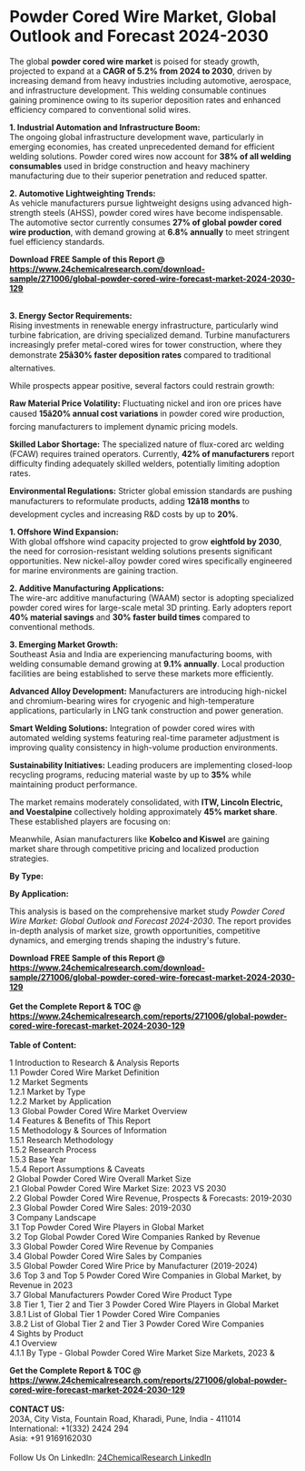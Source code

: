 <h1>Powder Cored Wire Market, Global Outlook and Forecast 2024-2030</h1><p>The global <strong>powder cored wire market</strong> is poised for steady growth, projected to expand at a <strong>CAGR of 5.2% from 2024 to 2030</strong>, driven by increasing demand from heavy industries including automotive, aerospace, and infrastructure development. This welding consumable continues gaining prominence owing to its superior deposition rates and enhanced efficiency compared to conventional solid wires.</p><p><strong>1. Industrial Automation and Infrastructure Boom:</strong><br>
The ongoing global infrastructure development wave, particularly in emerging economies, has created unprecedented demand for efficient welding solutions. Powder cored wires now account for <strong>38% of all welding consumables</strong> used in bridge construction and heavy machinery manufacturing due to their superior penetration and reduced spatter.</p><p><strong>2. Automotive Lightweighting Trends:</strong><br>
As vehicle manufacturers pursue lightweight designs using advanced high-strength steels (AHSS), powder cored wires have become indispensable. The automotive sector currently consumes <strong>27% of global powder cored wire production</strong>, with demand growing at <strong>6.8% annually</strong> to meet stringent fuel efficiency standards.</p><div><b>Download FREE Sample of this Report @ 
            <a href="https://www.24chemicalresearch.com/download-sample/271006/global-powder-cored-wire-forecast-market-2024-2030-129">
            https://www.24chemicalresearch.com/download-sample/271006/global-powder-cored-wire-forecast-market-2024-2030-129</a></b></div><br><p><strong>3. Energy Sector Requirements:</strong><br>
Rising investments in renewable energy infrastructure, particularly wind turbine fabrication, are driving specialized demand. Turbine manufacturers increasingly prefer metal-cored wires for tower construction, where they demonstrate <strong>25â30% faster deposition rates</strong> compared to traditional alternatives.</p><p>While prospects appear positive, several factors could restrain growth:</p><p><strong>Raw Material Price Volatility:</strong> Fluctuating nickel and iron ore prices have caused <strong>15â20% annual cost variations</strong> in powder cored wire production, forcing manufacturers to implement dynamic pricing models.</p><p><strong>Skilled Labor Shortage:</strong> The specialized nature of flux-cored arc welding (FCAW) requires trained operators. Currently, <strong>42% of manufacturers</strong> report difficulty finding adequately skilled welders, potentially limiting adoption rates.</p><p><strong>Environmental Regulations:</strong> Stricter global emission standards are pushing manufacturers to reformulate products, adding <strong>12â18 months</strong> to development cycles and increasing R&amp;D costs by up to <strong>20%</strong>.</p><p><strong>1. Offshore Wind Expansion:</strong><br>
With global offshore wind capacity projected to grow <strong>eightfold by 2030</strong>, the need for corrosion-resistant welding solutions presents significant opportunities. New nickel-alloy powder cored wires specifically engineered for marine environments are gaining traction.</p><p><strong>2. Additive Manufacturing Applications:</strong><br>
The wire-arc additive manufacturing (WAAM) sector is adopting specialized powder cored wires for large-scale metal 3D printing. Early adopters report <strong>40% material savings</strong> and <strong>30% faster build times</strong> compared to conventional methods.</p><p><strong>3. Emerging Market Growth:</strong><br>
Southeast Asia and India are experiencing manufacturing booms, with welding consumable demand growing at <strong>9.1% annually</strong>. Local production facilities are being established to serve these markets more efficiently.</p><p><strong>Advanced Alloy Development:</strong> Manufacturers are introducing high-nickel and chromium-bearing wires for cryogenic and high-temperature applications, particularly in LNG tank construction and power generation.</p><p><strong>Smart Welding Solutions:</strong> Integration of powder cored wires with automated welding systems featuring real-time parameter adjustment is improving quality consistency in high-volume production environments.</p><p><strong>Sustainability Initiatives:</strong> Leading producers are implementing closed-loop recycling programs, reducing material waste by up to <strong>35%</strong> while maintaining product performance.</p><p>The market remains moderately consolidated, with <strong>ITW, Lincoln Electric, and Voestalpine</strong> collectively holding approximately <strong>45% market share</strong>. These established players are focusing on:</p><p>Meanwhile, Asian manufacturers like <strong>Kobelco and Kiswel</strong> are gaining market share through competitive pricing and localized production strategies.</p><p><strong>By Type:</strong></p><p><strong>By Application:</strong></p><p>This analysis is based on the comprehensive market study <em>Powder Cored Wire Market: Global Outlook and Forecast 2024-2030</em>. The report provides in-depth analysis of market size, growth opportunities, competitive dynamics, and emerging trends shaping the industry's future.</p><div><b>Download FREE Sample of this Report @ 
            <a href="https://www.24chemicalresearch.com/download-sample/271006/global-powder-cored-wire-forecast-market-2024-2030-129">
            https://www.24chemicalresearch.com/download-sample/271006/global-powder-cored-wire-forecast-market-2024-2030-129</a></b></div><br><div><b>Get the Complete Report & TOC @ 
            <a href="https://www.24chemicalresearch.com/reports/271006/global-powder-cored-wire-forecast-market-2024-2030-129">
            https://www.24chemicalresearch.com/reports/271006/global-powder-cored-wire-forecast-market-2024-2030-129</a></b></div><br>
            <b>Table of Content:</b><p>1 Introduction to Research & Analysis Reports<br />
    1.1 Powder Cored Wire Market Definition<br />
    1.2 Market Segments<br />
        1.2.1 Market by Type<br />
        1.2.2 Market by Application<br />
    1.3 Global Powder Cored Wire Market Overview<br />
    1.4 Features & Benefits of This Report<br />
    1.5 Methodology & Sources of Information<br />
        1.5.1 Research Methodology<br />
        1.5.2 Research Process<br />
        1.5.3 Base Year<br />
        1.5.4 Report Assumptions & Caveats<br />
2 Global Powder Cored Wire Overall Market Size<br />
    2.1 Global Powder Cored Wire Market Size: 2023 VS 2030<br />
    2.2 Global Powder Cored Wire Revenue, Prospects & Forecasts: 2019-2030<br />
    2.3 Global Powder Cored Wire Sales: 2019-2030<br />
3 Company Landscape<br />
    3.1 Top Powder Cored Wire Players in Global Market<br />
    3.2 Top Global Powder Cored Wire Companies Ranked by Revenue<br />
    3.3 Global Powder Cored Wire Revenue by Companies<br />
    3.4 Global Powder Cored Wire Sales by Companies<br />
    3.5 Global Powder Cored Wire Price by Manufacturer (2019-2024)<br />
    3.6 Top 3 and Top 5 Powder Cored Wire Companies in Global Market, by Revenue in 2023<br />
    3.7 Global Manufacturers Powder Cored Wire Product Type<br />
    3.8 Tier 1, Tier 2 and Tier 3 Powder Cored Wire Players in Global Market<br />
        3.8.1 List of Global Tier 1 Powder Cored Wire Companies<br />
        3.8.2 List of Global Tier 2 and Tier 3 Powder Cored Wire Companies<br />
4 Sights by Product<br />
    4.1 Overview<br />
        4.1.1 By Type - Global Powder Cored Wire Market Size Markets, 2023 &</p><div><b>Get the Complete Report & TOC @ 
            <a href="https://www.24chemicalresearch.com/reports/271006/global-powder-cored-wire-forecast-market-2024-2030-129">
            https://www.24chemicalresearch.com/reports/271006/global-powder-cored-wire-forecast-market-2024-2030-129</a></b></div><br><b>CONTACT US:</b><br>
            203A, City Vista, Fountain Road, Kharadi, Pune, India - 411014<br>
            International: +1(332) 2424 294<br>
            Asia: +91 9169162030 <br><br>
            Follow Us On LinkedIn: <a href="https://www.linkedin.com/company/24chemicalresearch/">24ChemicalResearch LinkedIn</a>